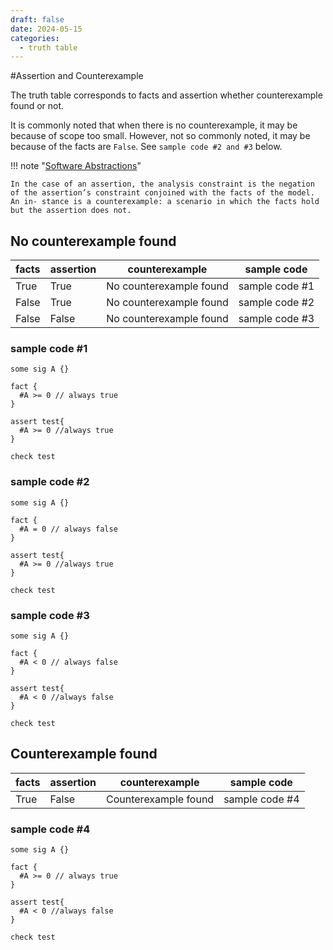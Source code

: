 ```yaml
---
draft: false
date: 2024-05-15
categories:
  - truth table
---
```


#Assertion and Counterexample

The truth table corresponds to facts and assertion whether counterexample found or not.

It is commonly noted that when there is no counterexample, it may be because of scope too small. However, not so commonly noted, it may be because of the facts are `False`. See `sample code #2 and #3` below.

<!-- more -->

!!! note "[Software Abstractions](../../../../../Reference/Software_Abstractions/#page-144-in-the-case-of-an-assertion-the-analysis-constraint-is-the-negation-of-the-assertions-constraint-conjoined-with-the-facts-of-the-model-an-in-stance-is-a-counterexample-a-scenario-in-which-the-facts-hold-but-the-assertion-does-not)"

    In the case of an assertion, the analysis constraint is the negation of the assertion’s constraint conjoined with the facts of the model. An in- stance is a counterexample: a scenario in which the facts hold but the assertion does not.


## No counterexample found
| facts | assertion | counterexample | sample code |
| -- | -- | -- | -- |
| True | True | No counterexample found | sample code #1 |
| False | True | No counterexample found | sample code #2 |
| False | False | No counterexample found | sample code #3 |

### sample code #1

```
some sig A {}

fact {
  #A >= 0 // always true
}

assert test{
  #A >= 0 //always true
}

check test
```

### sample code #2

```
some sig A {}

fact {
  #A = 0 // always false
}

assert test{
  #A >= 0 //always true
}

check test
```

### sample code #3

```
some sig A {}

fact {
  #A < 0 // always false
}

assert test{
  #A < 0 //always false
}

check test
```

## Counterexample found
| facts | assertion | counterexample | sample code |
| -- | -- | -- | -- |
| True | False | Counterexample found | sample code #4 |

### sample code #4

```
some sig A {}

fact {
  #A >= 0 // always true
}

assert test{
  #A < 0 //always false
}

check test
```

